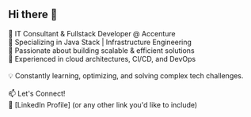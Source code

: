 ## Hi there 👋

🚀 IT Consultant & Fullstack Developer @ Accenture<br>
🔹 Specializing in Java Stack | Infrastructure Engineering<br>
🔹 Passionate about building scalable & efficient solutions<br>
🔹 Experienced in cloud architectures, CI/CD, and DevOps<br>
<br>
💡 Constantly learning, optimizing, and solving complex tech challenges.<br>
<br>
📫 Let's Connect!<br>
🔗 [LinkedIn Profile] (or any other link you'd like to include)<br>
